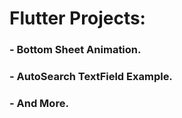# Flutter Projects:                   
  
### - Bottom Sheet Animation.
### - AutoSearch TextField Example.
### - And More.
